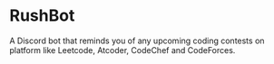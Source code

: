 # RushBot
A Discord bot that reminds you of any upcoming coding contests on platform like Leetcode, Atcoder, CodeChef and CodeForces.
